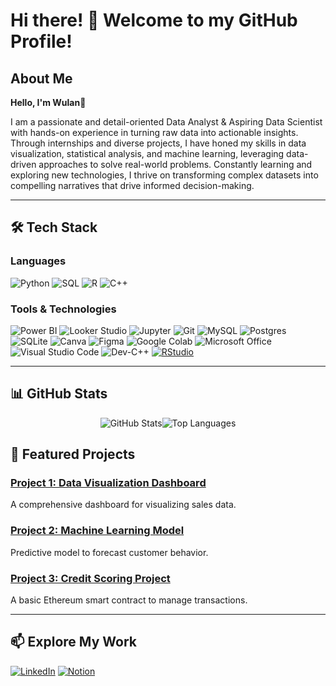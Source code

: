 # Hi there! 👋 Welcome to my GitHub Profile!

## About Me

**Hello, I'm Wulan👋**

I am a passionate and detail-oriented Data Analyst & Aspiring Data Scientist with hands-on experience in turning raw data into actionable insights. Through internships and diverse projects, I have honed my skills in data visualization, statistical analysis, and machine learning, leveraging data-driven approaches to solve real-world problems. Constantly learning and exploring new technologies, I thrive on transforming complex datasets into compelling narratives that drive informed decision-making.




---

## 🛠️ Tech Stack

### Languages
![Python](https://img.shields.io/badge/Python-3776AB?style=for-the-badge&logo=python&logoColor=white)
![SQL](https://img.shields.io/badge/SQL-025E8C?style=for-the-badge&logo=sqlite&logoColor=white)
![R](https://img.shields.io/badge/r-%23276DC3.svg?style=for-the-badge&logo=r&logoColor=white)
![C++](https://img.shields.io/badge/c++-%2300599C.svg?style=for-the-badge&logo=c%2B%2B&logoColor=white)



### Tools & Technologies
![Power BI](https://img.shields.io/badge/PowerBI-F2C811?style=for-the-badge&logo=powerbi&logoColor=black)
![Looker Studio](https://img.shields.io/badge/Looker_Studio-4285F4?style=for-the-badge&logo=google&logoColor=white)
![Jupyter](https://img.shields.io/badge/Jupyter-F37626?style=for-the-badge&logo=jupyter&logoColor=white)
![Git](https://img.shields.io/badge/Git-F05032?style=for-the-badge&logo=git&logoColor=white)
![MySQL](https://img.shields.io/badge/mysql-4479A1.svg?style=for-the-badge&logo=mysql&logoColor=white)
![Postgres](https://img.shields.io/badge/postgres-%23316192.svg?style=for-the-badge&logo=postgresql&logoColor=white)
![SQLite](https://img.shields.io/badge/sqlite-%2307405e.svg?style=for-the-badge&logo=sqlite&logoColor=white)
![Canva](https://img.shields.io/badge/Canva-%2300C4CC.svg?style=for-the-badge&logo=Canva&logoColor=white)
![Figma](https://img.shields.io/badge/figma-%23F24E1E.svg?style=for-the-badge&logo=figma&logoColor=white)
![Google Colab](https://img.shields.io/badge/Google%20Colab-%23F9A825.svg?style=for-the-badge&logo=googlecolab&logoColor=white)
![Microsoft Office](https://img.shields.io/badge/Microsoft_Office-D83B01?style=for-the-badge&logo=microsoft-office&logoColor=white)
![Visual Studio Code](https://img.shields.io/badge/Visual%20Studio%20Code-0078d7.svg?style=for-the-badge&logo=visual-studio-code&logoColor=white)
![Dev-C++](https://img.shields.io/badge/Dev--C++-003B57?style=for-the-badge&logo=c%2B%2B&logoColor=white)
[![RStudio](https://img.shields.io/badge/RStudio-75AADB?style=for-the-badge&logo=rstudio&logoColor=white)](https://www.rstudio.com/)


---

## 📊 GitHub Stats

<div style="display: flex; flex-direction: row; justify-content: center;">
  <img src="https://github-readme-stats.vercel.app/api?username=anandawln&show_icons=true&theme=radical" alt="GitHub Stats" />
  <img src="https://github-readme-stats.vercel.app/api/top-langs/?username=anandawln&layout=compact&theme=tokyonight" alt="Top Languages" />
</div>


## 🌟 Featured Projects

### [Project 1: Data Visualization Dashboard](https://github.com/YourUsername/YourProject1)
A comprehensive dashboard for visualizing sales data.

### [Project 2: Machine Learning Model](https://github.com/YourUsername/YourProject2)
Predictive model to forecast customer behavior.

### [Project 3: Credit Scoring Project](https://github.com/YourUsername/YourProject3)
A basic Ethereum smart contract to manage transactions.

---

## 📫 Explore My Work

[![LinkedIn](https://img.shields.io/badge/LinkedIn-0077B5?style=for-the-badge&logo=linkedin&logoColor=white)](https://linkedin.com/in/YourUsername)
[![Notion](https://img.shields.io/badge/Notion-000000?style=for-the-badge&logo=notion&logoColor=white)](https://notion.so/YourPage)

